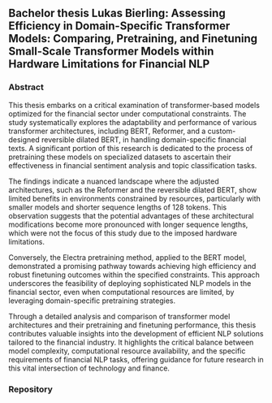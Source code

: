 ## Bachelor thesis Lukas Bierling: Assessing Efficiency in Domain-Specific Transformer Models: Comparing, Pretraining, and Finetuning Small-Scale Transformer Models within Hardware Limitations for Financial NLP

### Abstract
This thesis embarks on a critical examination of transformer-based models optimized for the financial sector under computational constraints. The study systematically explores the adaptability and performance of various transformer architectures, including BERT, Reformer, and a custom-designed reversible dilated BERT, in handling domain-specific financial texts. A significant portion of this research is dedicated to the process of pretraining these models on specialized datasets to ascertain their effectiveness in financial sentiment analysis and topic classification tasks.

The findings indicate a nuanced landscape where the adjusted architectures, such as the Reformer and the reversible dilated BERT, show limited benefits in environments constrained by resources, particularly with smaller models and shorter sequence lengths of 128 tokens. This observation suggests that the potential advantages of these architectural modifications become more pronounced with longer sequence lengths, which were not the focus of this study due to the imposed hardware limitations.

Conversely, the Electra pretraining method, applied to the BERT model, demonstrated a promising pathway towards achieving high efficiency and robust finetuning outcomes within the specified constraints. This approach underscores the feasibility of deploying sophisticated NLP models in the financial sector, even when computational resources are limited, by leveraging domain-specific pretraining strategies.

Through a detailed analysis and comparison of transformer model architectures and their pretraining and finetuning performance, this thesis contributes valuable insights into the development of efficient NLP solutions tailored to the financial industry. It highlights the critical balance between model complexity, computational resource availability, and the specific requirements of financial NLP tasks, offering guidance for future research in this vital intersection of technology and finance.


### Repository


